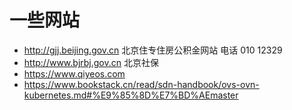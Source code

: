 # 一些网站

* http://gjj.beijing.gov.cn 北京住专住房公积金网站 电话 010 12329
* http://www.bjrbj.gov.cn     北京社保
* https://www.qiyeos.com
* https://www.bookstack.cn/read/sdn-handbook/ovs-ovn-kubernetes.md#%E9%85%8D%E7%BD%AEmaster 
